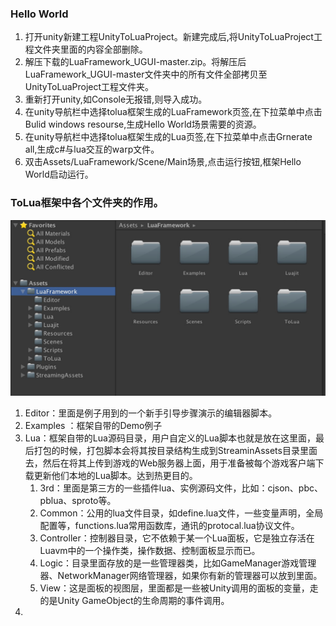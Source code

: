 ### Hello World
1. 打开unity新建工程UnityToLuaProject。新建完成后,将UnityToLuaProject工程文件夹里面的内容全部删除。
2. 解压下载的LuaFramework_UGUI-master.zip。将解压后LuaFramework_UGUI-master文件夹中的所有文件全部拷贝至UnityToLuaProject工程文件夹。
3. 重新打开unity,如Console无报错,则导入成功。
4. 在unity导航栏中选择tolua框架生成的LuaFramework页签,在下拉菜单中点击Bulid windows resourse,生成Hello World场景需要的资源。
5. 在unity导航栏中选择tolua框架生成的Lua页签,在下拉菜单中点击Grnerate all,生成c#与lua交互的warp文件。
6. 双击Assets/LuaFramework/Scene/Main场景,点击运行按钮,框架Hello World启动运行。

### ToLua框架中各个文件夹的作用。
![Image of unityfile](https://github.com/KleinParadise/Unity/blob/master/pic/unity_tolua_file.png)
1. Editor：里面是例子用到的一个新手引导步骤演示的编辑器脚本。
2. Examples ：框架自带的Demo例子
3. Lua：框架自带的Lua源码目录，用户自定义的Lua脚本也就是放在这里面，最后打包的时候，打包脚本会将其按目录结构生成到StreaminAssets目录里面去，然后在将其上传到游戏的Web服务器上面，用于准备被每个游戏客户端下载更新他们本地的Lua脚本。达到热更目的。
   1. 3rd：里面是第三方的一些插件lua、实例源码文件，比如：cjson、pbc、pblua、sproto等。
   2. Common：公用的lua文件目录，如define.lua文件，一些变量声明，全局配置等，functions.lua常用函数库，通讯的protocal.lua协议文件。
   3. Controller：控制器目录，它不依赖于某一个Lua面板，它是独立存活在Luavm中的一个操作类，操作数据、控制面板显示而已。
   4. Logic：目录里面存放的是一些管理器类，比如GameManager游戏管理器、NetworkManager网络管理器，如果你有新的管理器可以放到里面。
   5. View：这是面板的视图层，里面都是一些被Unity调用的面板的变量，走的是Unity GameObject的生命周期的事件调用。
4. 

